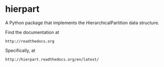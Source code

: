 # hierpart
A Python package that implements the HierarchicalPartition data structure.

Find the documentation at

    http://readthedocs.org
    
Specifically, at

    http://hierpart.readthedocs.org/en/latest/
